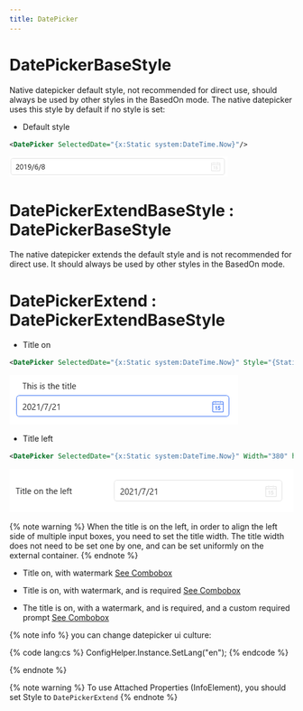 ```yaml
---
title: DatePicker
---
```


# DatePickerBaseStyle

Native datepicker default style, not recommended for direct use, should always be used by other styles in the BasedOn mode. The native datepicker uses this style by default if no style is set:

- Default style
```xml
<DatePicker SelectedDate="{x:Static system:DateTime.Now}"/>
```
![ComboBoxBaseStyle](https://raw.githubusercontent.com/HandyOrg/HandyOrgResource/master/HandyControl/Doc/native_controls/DatePickerBaseStyle.png)

# DatePickerExtendBaseStyle : DatePickerBaseStyle

The native datepicker extends the default style and is not recommended for direct use. It should always be used by other styles in the BasedOn mode.

# DatePickerExtend : DatePickerExtendBaseStyle

- Title on
```xml
<DatePicker SelectedDate="{x:Static system:DateTime.Now}" Style="{StaticResource DatePickerExtend}" hc:InfoElement.Title="This is the title"/>
```
![DatePickerExtend_1](https://raw.githubusercontent.com/HandyOrg/HandyOrgResource/master/HandyControl/Doc/native_controls/DatePickerExtend_1.png)

- Title left
```xml
<DatePicker SelectedDate="{x:Static system:DateTime.Now}" Width="380" hc:InfoElement.TitleWidth="140" hc:InfoElement.TitlePlacement="Left" Style="{StaticResource DatePickerExtend}" hc:InfoElement.Title="Title on the left"/>
```
![DatePickerExtend_2](https://raw.githubusercontent.com/HandyOrg/HandyOrgResource/master/HandyControl/Doc/native_controls/DatePickerExtend_2.png)

{% note warning %}
When the title is on the left, in order to align the left side of multiple input boxes, you need to set the title width. The title width does not need to be set one by one, and can be set uniformly on the external container.
{% endnote %}

- Title on, with watermark
[See Combobox](https://ghost1372.github.io/handycontrol/native_controls/comboBox/)

- Title is on, with watermark, and is required
[See Combobox](https://ghost1372.github.io/handycontrol/native_controls/comboBox/)

- The title is on, with a watermark, and is required, and a custom required prompt
[See Combobox](https://ghost1372.github.io/handycontrol/native_controls/comboBox/)

{% note info %}
you can change datepicker ui culture:

{% code lang:cs %}
ConfigHelper.Instance.SetLang("en");
{% endcode %}

{% endnote %}

{% note warning %}
To use Attached Properties (InfoElement), you should set Style to `DatePickerExtend`
{% endnote %}